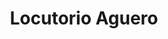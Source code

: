 ---
title: "Locutorio Aguero"
url: /ciudad-autonoma-de-buenos-aires/locutorio-aguero/
shop: Kiosk
---